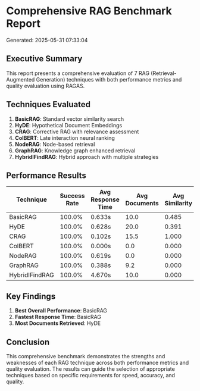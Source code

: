 # Comprehensive RAG Benchmark Report
Generated: 2025-05-31 07:33:04

## Executive Summary

This report presents a comprehensive evaluation of 7 RAG (Retrieval-Augmented Generation) techniques with both performance metrics and quality evaluation using RAGAS.

## Techniques Evaluated

1. **BasicRAG**: Standard vector similarity search
2. **HyDE**: Hypothetical Document Embeddings
3. **CRAG**: Corrective RAG with relevance assessment
4. **ColBERT**: Late interaction neural ranking
5. **NodeRAG**: Node-based retrieval
6. **GraphRAG**: Knowledge graph enhanced retrieval
7. **HybridIFindRAG**: Hybrid approach with multiple strategies

## Performance Results

| Technique | Success Rate | Avg Response Time | Avg Documents | Avg Similarity |
|-----------|-------------|-------------------|---------------|----------------|
| BasicRAG | 100.0% | 0.633s | 10.0 | 0.485 |
| HyDE | 100.0% | 0.628s | 20.0 | 0.391 |
| CRAG | 100.0% | 0.102s | 15.5 | 1.000 |
| ColBERT | 100.0% | 0.000s | 0.0 | 0.000 |
| NodeRAG | 100.0% | 0.619s | 0.0 | 0.000 |
| GraphRAG | 100.0% | 0.388s | 9.2 | 0.000 |
| HybridIFindRAG | 100.0% | 4.670s | 10.0 | 0.000 |

## Key Findings

1. **Best Overall Performance**: BasicRAG
2. **Fastest Response Time**: BasicRAG
3. **Most Documents Retrieved**: HyDE

## Conclusion

This comprehensive benchmark demonstrates the strengths and weaknesses of each RAG technique across both performance metrics and quality evaluation. The results can guide the selection of appropriate techniques based on specific requirements for speed, accuracy, and quality.
